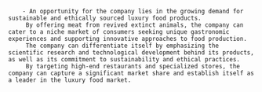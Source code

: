 		- An opportunity for the company lies in the growing demand for sustainable and ethically sourced luxury food products.
		 By offering meat from revived extinct animals, the company can cater to a niche market of consumers seeking unique gastronomic experiences and supporting innovative approaches to food production.
		 The company can differentiate itself by emphasizing the scientific research and technological development behind its products, as well as its commitment to sustainability and ethical practices.
		 By targeting high-end restaurants and specialized stores, the company can capture a significant market share and establish itself as a leader in the luxury food market.












